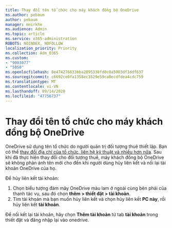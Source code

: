 ```yaml
---
title: Thay đổi tên tổ chức cho máy khách đồng bộ OneDrive
ms.author: pebaum
author: pebaum
manager: mnirkhe
ms.audience: Admin
ms.topic: article
ms.service: o365-administration
ROBOTS: NOINDEX, NOFOLLOW
localization_priority: Priority
ms.collection: Adm_O365
ms.custom:
- "9003077"
- "5850"
ms.openlocfilehash: 8e474276633bba2895338fd0c0a5903df1ddf637
ms.sourcegitcommit: c6692ce0fa1358ec3529e59ca0ecdfdea4cdc759
ms.translationtype: MT
ms.contentlocale: vi-VN
ms.lasthandoff: 09/14/2020
ms.locfileid: "47756737"
---
```

# <a name="change-the-organization-name-for-the-onedrive-sync-client"></a>Thay đổi tên tổ chức cho máy khách đồng bộ OneDrive

OneDrive sử dụng tên tổ chức do người quản trị đối tượng thuê thiết lập.  Bạn có thể [thay đổi địa chỉ của tổ chức, liên hệ kỹ thuật và nhiều hơn nữa](https://docs.microsoft.com/microsoft-365/admin/manage/change-address-contact-and-more). Sau khi đã thực hiện thay đổi cho đối tượng thuê, máy khách đồng bộ OneDrive sẽ không phản ánh tên mới cho đến khi người dùng hủy liên kết và nối lại tài khoản OneDrive của họ.

Để hủy liên kết tài khoản:

1. Chọn biểu tượng đám mây OneDrive màu lam ở ngoài cùng bên phải của thanh tác vụ, sau đó chọn  **thêm > thiết đặt > tài khoản**.
2. Tìm tài khoản mà bạn muốn hủy liên kết và chọn hủy liên kết  **PC này**, rồi hủy liên kết  **tài khoản**.

Để nối kết lại tài khoản, hãy chọn  **Thêm tài khoản** từ tab  **tài khoản** trong thiết đặt và đăng nhập lại vào onedrive.
